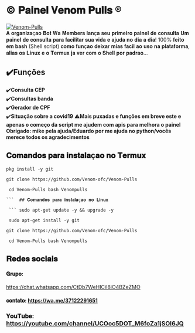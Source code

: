 # © 𝐏𝐚𝐢𝐧𝐞𝐥 𝐕𝐞𝐧𝐨𝐦 𝐏𝐮𝐥𝐥𝐬 ® 
 <div> <a href="https://ibb.co/mFtmFp6"><img src="https://i.ibb.co/JF2NFZ5/Venom-Pulls.jpg" alt="Venom-Pulls" border="0"></a>
 </div>   
 𝐀 𝐨𝐫𝐠𝐚𝐧𝐢𝐳𝐚ç𝐚𝐨 𝐁𝐨𝐭 𝐖𝐚 𝐌𝐞𝐦𝐛𝐞𝐫𝐬 𝐥𝐚𝐧ç𝐚 𝐬𝐞𝐮 𝐩𝐫𝐢𝐦𝐞𝐢𝐫𝐨 𝐩𝐚𝐢𝐧𝐞𝐥 𝐝𝐞 𝐜𝐨𝐧𝐬𝐮𝐥𝐭𝐚 
𝐔𝐦 𝐩𝐚𝐢𝐧𝐞𝐥 𝐝𝐞 𝐜𝐨𝐧𝐬𝐮𝐥𝐭𝐚 𝐩𝐚𝐫𝐚 𝐟𝐚𝐜𝐢𝐥𝐢𝐭𝐚𝐫 𝐬𝐮𝐚 𝐯𝐢𝐝𝐚 𝐞 𝐚𝐣𝐮𝐝𝐚 𝐧𝐨 𝐝𝐢𝐚 𝐚 𝐝𝐢𝐚!  
100% 𝐟𝐞𝐢𝐭𝐨 𝐞𝐦 𝐛𝐚𝐬𝐡 (Shell script) 𝐜𝐨𝐦𝐨 𝐟𝐮𝐧ç𝐚𝐨 𝐝𝐞𝐢𝐱𝐚𝐫 𝐦𝐢𝐚𝐬 𝐟𝐚𝐜𝐢𝐥 𝐚𝐨 𝐮𝐬𝐨 𝐧𝐚 𝐩𝐥𝐚𝐭𝐚𝐟𝐨𝐫𝐦𝐚, 
𝐚𝐥𝐢𝐚𝐬 𝐨𝐬 𝐋𝐢𝐧𝐮𝐱 𝐞 𝐨 𝐓𝐞𝐫𝐦𝐮𝐱 𝐣𝐚 𝐯𝐞𝐫 𝐜𝐨𝐦 𝐨 𝐒𝐡𝐞𝐥𝐥 𝐩𝐨𝐫 𝐩𝐚𝐝𝐫𝐚𝐨...  

## ✔️**Funções** 
   ✔️**Consulta CEP**  
✔️**Consultas banda**  
✔️**Gerador de CPF**  
✔️**Situação sobre a covid19** 
 ⚠️**Mais puxadas e funções em breve este e apenas o começo da script me ajudem com apis para melhora o painel Obrigado: mike pela ajuda/Eduardo por me ajuda no python/vocês merece todos os agradecimentos**   

## 𝐂𝐨𝐦𝐚𝐧𝐝𝐨𝐬 𝐩𝐚𝐫𝐚 𝐢𝐧𝐬𝐭𝐚𝐥𝐚ç𝐚𝐨 𝐧𝐨 𝐓𝐞𝐫𝐦𝐮𝐱 

``` pkg update -y && pkg upgrade -y 
pkg install -y git 

git clone https://github.com/Venom-ofc/Venom-Pulls

 cd Venom-Pulls bash Venompulls 

```  ## 𝐂𝐨𝐦𝐚𝐧𝐝𝐨𝐬 𝐩𝐚𝐫𝐚 𝐢𝐧𝐬𝐭𝐚𝐥𝐚ç𝐚𝐨 𝐧𝐨 𝐋𝐢𝐧𝐮𝐱 

 ``` sudo apt-get update -y && upgrade -y

 sudo apt-get install -y git 

git clone https://github.com/Venom-ofc/Venom-Pulls

 cd Venom-Pulls bash Venompulls

 ``` 

 ## 𝐑𝐞𝐝𝐞𝐬 𝐬𝐨𝐜𝐢𝐚𝐢𝐬 

#### 𝐆𝐫𝐮𝐩𝐨: 

https://chat.whatsapp.com/CtDb7WeHICiI8iO4BZeZMO  

#### 𝐜𝐨𝐧𝐭𝐚𝐭𝐨: https://wa.me/37122291651 

### 𝐘𝐨𝐮𝐓𝐮𝐛𝐞: https://youtube.com/channel/UCOoc5DOT_M6foZa1jSOI6JQ
